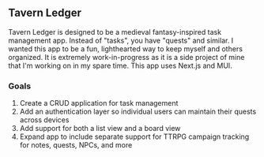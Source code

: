 ## Tavern Ledger
Tavern Ledger is designed to be a medieval fantasy-inspired task management app. Instead of "tasks", you have "quests" and similar. I wanted this app to be a fun, lighthearted way to keep myself and others organized.  It is extremely work-in-progress as it is a side project of mine that I'm working on in my spare time. This app uses Next.js and MUI. 

### Goals
1. Create a CRUD application for task management
2. Add an authentication layer so individual users can maintain their quests across devices
3. Add support for both a list view and a board view
4. Expand app to include separate support for TTRPG campaign tracking for notes, quests, NPCs, and more
